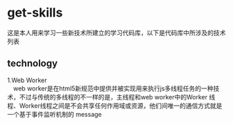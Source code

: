 # get-skills  
这是本人用来学习一些新技术所建立的学习代码库，以下是代码库中所涉及的技术列表

## technology
1.Web Worker  
&ensp;&ensp;web worker是在html5新规范中提供并被实现用来执行js多线程任务的一种技术，不过与传统的多线程的不一样的是，主线程和web worker中的Worker
线程、Worker线程之间是不会共享任何作用域或资源，他们间唯一的通信方式就是一个基于事件监听机制的 message